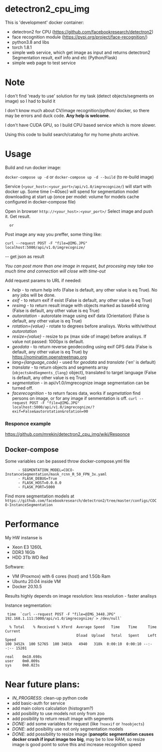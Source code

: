 # detectron2_cpu_img
This is 'development' docker container:
* detectron2 for CPU (https://github.com/facebookresearch/detectron2)
* face recognition module (https://pypi.org/project/face-recognition/)
* python3.8 and libs
* torch 1.8.1
* simple web service, which get image as input and returns detectron2 Segmentation result, exif info and etc (Python/Flask)
* simple web page to test service

# Note
I don't find 'ready to use' solution for my task (detect objects/segments on image) so I had to build it

I don't know much about CV/image recognition/python/ docker, so there may be errors and duck code. __Any help is welcome__.

I don't have CUDA GPU, so I build CPU based service which is more slower.

Using this code to build search/catalog for my home photo archive.

# Usage
Build and run docker image:

`docker-compose up -d` or `docker-compose up -d --build` (to re-build image)

Service (`<your_host>:<your_port>/api/v1.0/imgrecognize/`) will start with docker up. Some time (~40sec) will spend for segmentation model downloading at start up (once per model: volume for models cache configured in docker-compose file)

Open in browser  `http://<your_host>:<your_port>/`
Select image and push it. Get result.

      or

Post image any way you preffer, some thing like:

`curl --request POST -F "file=@IMG.JPG" localhost:5000/api/v1.0/imgrecognize/`

-- get json as result

*You can post more than one image in request, but procesing may take too much time and connection will close with time-out*

Add request params to URL if needed:
* _help_ - to return help info (False is default, any other value is eq True). No any jobs will be done.
* _exif_ - to return exif if exist (False is default, any other value is eq True)
* _resimg_ - to return result image with objects marked as base64 string (False is default, any other value is eq True)
* _autorotation_ - autorotate image using exif data (Orientation) (False is default, any other value is eq True)
* _rotation={value}_ - rotate to <value> degrees before analisys. Works with/without _autorotation_
* _resize={value}_ - resize to <value> px (max side of image) before analisys. If value not passed: 1000px is default.
* _geodata_ - to return reverse geodecoding using exif GPS data (False is default, any other value is eq True) by https://nominatim.openstreetmap.org
* _lang={language_code}_ - used for _geodata_ and _translate_ ('en' is default)
* _translate_ - to return objects and segments array (`objectsAndSegments_{lang}` object), translated to target language (False is default, any other value is eq True)
* _segmentation_ - in api/v1.0/imgrecognize image segmentation can be turned off.
* _facerecognition_ - to return faces data, works if _segmetation_ find persons on image, or for any image if senmentation is off.
`curl --request POST -F "file=@IMG.JPG" localhost:5000/api/v1.0/imgrecognize/?exif=False&autorotation&rotation=90`

### Responce example
https://github.com/mrekin/detectron2_cpu_img/wiki/Responce

## Docker-compose
Some variables can be passed throw docker-compose.yml file
```
      - SEGMENTATION_MODEL=COCO-InstanceSegmentation/mask_rcnn_R_50_FPN_3x.yaml
      - FLASK_DEBUG=True
      - FLASK_HOST=0.0.0.0
      - FLASK_PORT=5000
```
Find more segmentation models at `https://github.com/facebookresearch/detectron2/tree/master/configs/COCO-InstanceSegmentation`
# Performance
My HW instanse is
* Xeon E3 1260L
* DDR3 16Gb
* HDD 3Tb WD Red

Software:
* VM (Proxmox) with 6 cores (host) and 1.5Gb Ram
* Ubuntu 20.04 inside VM
* Docker 20.10.5

Results highly depends on image resolution: less resolution - faster analisys

Instance segmentation:
```
 time  `curl --request POST -F "file=@IMG_3448.JPG" 192.168.1.111:5000/api/v1.0/imgrecognize/ > /dev/null`
 
  % Total    % Received % Xferd  Average Speed   Time    Time     Time  Current
                                 Dload  Upload   Total   Spent    Left  Speed
100 3452k  100 52765  100 3401k   4940   318k  0:00:10  0:00:10 --:--:-- 15201

real    0m10.698s
user    0m0.009s
sys     0m0.023s
```

# Near future plans:
* _IN_PROGRESS_: clean-up python code
* add basic-auth for service
* add main colors calculation (histogram?)
* add posibility to use models not only from zoo 
* add posibility to return result image with segments
* _DONE:_ add some variables for request (like `?noexif` or `?noobjects`)
* _DONE_: add posibility use not only segmentation models
* _DONE_: add possibility to resize image (__panoptic segmentation causes docker crash if input image too big__, may be to low RAM, so resize image is good point to solve this and increase recognition speed
